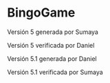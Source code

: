 # BingoGame

Versión 5 generada por Sumaya

Versión 5 verificada por Daniel

Versión 5.1 generada por Daniel

Versión 5.1 verificada por Sumaya
